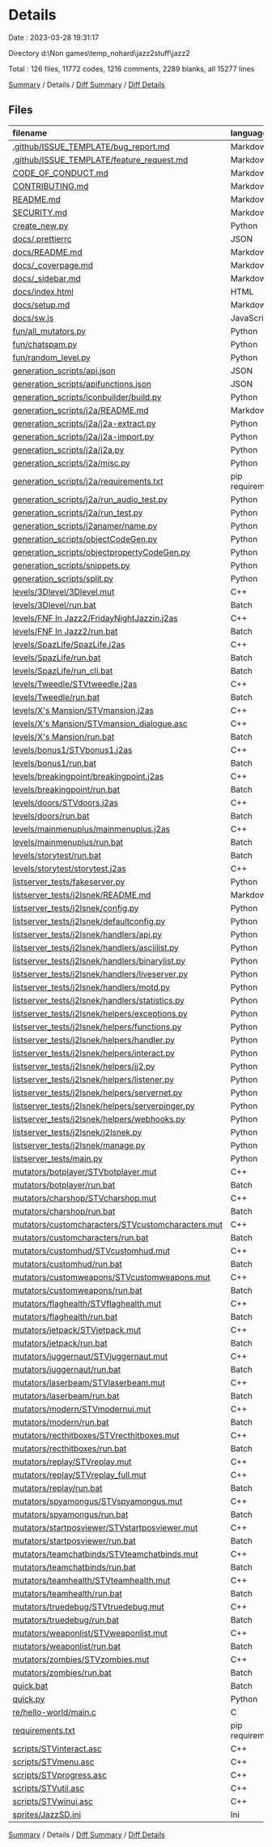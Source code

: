 # Details

Date : 2023-03-28 19:31:17

Directory d:\\Non games\\temp_nohard\\jazz2stuff\\jazz2

Total : 126 files,  11772 codes, 1216 comments, 2289 blanks, all 15277 lines

[Summary](results.md) / Details / [Diff Summary](diff.md) / [Diff Details](diff-details.md)

## Files
| filename | language | code | comment | blank | total |
| :--- | :--- | ---: | ---: | ---: | ---: |
| [.github/ISSUE_TEMPLATE/bug_report.md](/.github/ISSUE_TEMPLATE/bug_report.md) | Markdown | 19 | 0 | 8 | 27 |
| [.github/ISSUE_TEMPLATE/feature_request.md](/.github/ISSUE_TEMPLATE/feature_request.md) | Markdown | 15 | 0 | 6 | 21 |
| [CODE_OF_CONDUCT.md](/CODE_OF_CONDUCT.md) | Markdown | 93 | 0 | 36 | 129 |
| [CONTRIBUTING.md](/CONTRIBUTING.md) | Markdown | 1 | 0 | 1 | 2 |
| [README.md](/README.md) | Markdown | 17 | 0 | 7 | 24 |
| [SECURITY.md](/SECURITY.md) | Markdown | 8 | 0 | 5 | 13 |
| [create_new.py](/create_new.py) | Python | 28 | 19 | 11 | 58 |
| [docs/.prettierrc](/docs/.prettierrc) | JSON | 4 | 0 | 1 | 5 |
| [docs/README.md](/docs/README.md) | Markdown | 2 | 0 | 1 | 3 |
| [docs/_coverpage.md](/docs/_coverpage.md) | Markdown | 9 | 0 | 5 | 14 |
| [docs/_sidebar.md](/docs/_sidebar.md) | Markdown | 2 | 0 | 1 | 3 |
| [docs/index.html](/docs/index.html) | HTML | 89 | 2 | 17 | 108 |
| [docs/setup.md](/docs/setup.md) | Markdown | 8 | 2 | 11 | 21 |
| [docs/sw.js](/docs/sw.js) | JavaScript | 37 | 38 | 8 | 83 |
| [fun/all_mutators.py](/fun/all_mutators.py) | Python | 13 | 0 | 4 | 17 |
| [fun/chatspam.py](/fun/chatspam.py) | Python | 15 | 0 | 5 | 20 |
| [fun/random_level.py](/fun/random_level.py) | Python | 15 | 0 | 7 | 22 |
| [generation_scripts/api.json](/generation_scripts/api.json) | JSON | 506 | 0 | 0 | 506 |
| [generation_scripts/apifunctions.json](/generation_scripts/apifunctions.json) | JSON | 502 | 0 | 0 | 502 |
| [generation_scripts/iconbuilder/build.py](/generation_scripts/iconbuilder/build.py) | Python | 39 | 5 | 19 | 63 |
| [generation_scripts/j2a/README.md](/generation_scripts/j2a/README.md) | Markdown | 11 | 0 | 8 | 19 |
| [generation_scripts/j2a/j2a-extract.py](/generation_scripts/j2a/j2a-extract.py) | Python | 52 | 22 | 15 | 89 |
| [generation_scripts/j2a/j2a-import.py](/generation_scripts/j2a/j2a-import.py) | Python | 73 | 47 | 20 | 140 |
| [generation_scripts/j2a/j2a.py](/generation_scripts/j2a/j2a.py) | Python | 513 | 25 | 81 | 619 |
| [generation_scripts/j2a/misc.py](/generation_scripts/j2a/misc.py) | Python | 41 | 0 | 11 | 52 |
| [generation_scripts/j2a/requirements.txt](/generation_scripts/j2a/requirements.txt) | pip requirements | 1 | 0 | 1 | 2 |
| [generation_scripts/j2a/run_audio_test.py](/generation_scripts/j2a/run_audio_test.py) | Python | 236 | 1 | 36 | 273 |
| [generation_scripts/j2a/run_test.py](/generation_scripts/j2a/run_test.py) | Python | 351 | 6 | 43 | 400 |
| [generation_scripts/j2anamer/name.py](/generation_scripts/j2anamer/name.py) | Python | 7 | 0 | 5 | 12 |
| [generation_scripts/objectCodeGen.py](/generation_scripts/objectCodeGen.py) | Python | 7 | 22 | 5 | 34 |
| [generation_scripts/objectpropertyCodeGen.py](/generation_scripts/objectpropertyCodeGen.py) | Python | 6 | 45 | 5 | 56 |
| [generation_scripts/snippets.py](/generation_scripts/snippets.py) | Python | 16 | 46 | 19 | 81 |
| [generation_scripts/split.py](/generation_scripts/split.py) | Python | 13 | 9 | 8 | 30 |
| [levels/3Dlevel/3Dlevel.mut](/levels/3Dlevel/3Dlevel.mut) | C++ | 125 | 4 | 39 | 168 |
| [levels/3Dlevel/run.bat](/levels/3Dlevel/run.bat) | Batch | 6 | 0 | 0 | 6 |
| [levels/FNF In Jazz2/FridayNightJazzin.j2as](/levels/FNF%20In%20Jazz2/FridayNightJazzin.j2as) | C++ | 125 | 0 | 26 | 151 |
| [levels/FNF In Jazz2/run.bat](/levels/FNF%20In%20Jazz2/run.bat) | Batch | 7 | 0 | 0 | 7 |
| [levels/SpazLife/SpazLife.j2as](/levels/SpazLife/SpazLife.j2as) | C++ | 377 | 3 | 79 | 459 |
| [levels/SpazLife/run.bat](/levels/SpazLife/run.bat) | Batch | 7 | 0 | 0 | 7 |
| [levels/SpazLife/run_cli.bat](/levels/SpazLife/run_cli.bat) | Batch | 4 | 0 | 0 | 4 |
| [levels/Tweedle/STVtweedle.j2as](/levels/Tweedle/STVtweedle.j2as) | C++ | 370 | 5 | 50 | 425 |
| [levels/Tweedle/run.bat](/levels/Tweedle/run.bat) | Batch | 7 | 0 | 0 | 7 |
| [levels/X's Mansion/STVmansion.j2as](/levels/X's%20Mansion/STVmansion.j2as) | C++ | 52 | 3 | 14 | 69 |
| [levels/X's Mansion/STVmansion_dialogue.asc](/levels/X's%20Mansion/STVmansion_dialogue.asc) | C++ | 0 | 0 | 1 | 1 |
| [levels/X's Mansion/run.bat](/levels/X's%20Mansion/run.bat) | Batch | 13 | 0 | 0 | 13 |
| [levels/bonus1/STVbonus1.j2as](/levels/bonus1/STVbonus1.j2as) | C++ | 61 | 0 | 19 | 80 |
| [levels/bonus1/run.bat](/levels/bonus1/run.bat) | Batch | 8 | 0 | 0 | 8 |
| [levels/breakingpoint/breakingpoint.j2as](/levels/breakingpoint/breakingpoint.j2as) | C++ | 257 | 0 | 41 | 298 |
| [levels/breakingpoint/run.bat](/levels/breakingpoint/run.bat) | Batch | 7 | 0 | 0 | 7 |
| [levels/doors/STVdoors.j2as](/levels/doors/STVdoors.j2as) | C++ | 115 | 14 | 37 | 166 |
| [levels/doors/run.bat](/levels/doors/run.bat) | Batch | 8 | 0 | 0 | 8 |
| [levels/mainmenuplus/mainmenuplus.j2as](/levels/mainmenuplus/mainmenuplus.j2as) | C++ | 10 | 0 | 4 | 14 |
| [levels/mainmenuplus/run.bat](/levels/mainmenuplus/run.bat) | Batch | 7 | 0 | 0 | 7 |
| [levels/storytest/run.bat](/levels/storytest/run.bat) | Batch | 8 | 0 | 0 | 8 |
| [levels/storytest/storytest.j2as](/levels/storytest/storytest.j2as) | C++ | 58 | 9 | 15 | 82 |
| [listserver_tests/fakeserver.py](/listserver_tests/fakeserver.py) | Python | 24 | 9 | 12 | 45 |
| [listserver_tests/j2lsnek/README.md](/listserver_tests/j2lsnek/README.md) | Markdown | 61 | 0 | 13 | 74 |
| [listserver_tests/j2lsnek/config.py](/listserver_tests/j2lsnek/config.py) | Python | 5 | 2 | 1 | 8 |
| [listserver_tests/j2lsnek/defaultconfig.py](/listserver_tests/j2lsnek/defaultconfig.py) | Python | 16 | 15 | 3 | 34 |
| [listserver_tests/j2lsnek/handlers/api.py](/listserver_tests/j2lsnek/handlers/api.py) | Python | 266 | 51 | 69 | 386 |
| [listserver_tests/j2lsnek/handlers/asciilist.py](/listserver_tests/j2lsnek/handlers/asciilist.py) | Python | 27 | 6 | 9 | 42 |
| [listserver_tests/j2lsnek/handlers/binarylist.py](/listserver_tests/j2lsnek/handlers/binarylist.py) | Python | 30 | 10 | 12 | 52 |
| [listserver_tests/j2lsnek/handlers/liveserver.py](/listserver_tests/j2lsnek/handlers/liveserver.py) | Python | 116 | 16 | 27 | 159 |
| [listserver_tests/j2lsnek/handlers/motd.py](/listserver_tests/j2lsnek/handlers/motd.py) | Python | 15 | 6 | 9 | 30 |
| [listserver_tests/j2lsnek/handlers/statistics.py](/listserver_tests/j2lsnek/handlers/statistics.py) | Python | 57 | 7 | 14 | 78 |
| [listserver_tests/j2lsnek/helpers/exceptions.py](/listserver_tests/j2lsnek/helpers/exceptions.py) | Python | 4 | 7 | 3 | 14 |
| [listserver_tests/j2lsnek/helpers/functions.py](/listserver_tests/j2lsnek/helpers/functions.py) | Python | 193 | 129 | 69 | 391 |
| [listserver_tests/j2lsnek/helpers/handler.py](/listserver_tests/j2lsnek/helpers/handler.py) | Python | 43 | 54 | 14 | 111 |
| [listserver_tests/j2lsnek/helpers/interact.py](/listserver_tests/j2lsnek/helpers/interact.py) | Python | 13 | 17 | 5 | 35 |
| [listserver_tests/j2lsnek/helpers/jj2.py](/listserver_tests/j2lsnek/helpers/jj2.py) | Python | 74 | 62 | 30 | 166 |
| [listserver_tests/j2lsnek/helpers/listener.py](/listserver_tests/j2lsnek/helpers/listener.py) | Python | 118 | 49 | 30 | 197 |
| [listserver_tests/j2lsnek/helpers/servernet.py](/listserver_tests/j2lsnek/helpers/servernet.py) | Python | 28 | 22 | 10 | 60 |
| [listserver_tests/j2lsnek/helpers/serverpinger.py](/listserver_tests/j2lsnek/helpers/serverpinger.py) | Python | 73 | 29 | 20 | 122 |
| [listserver_tests/j2lsnek/helpers/webhooks.py](/listserver_tests/j2lsnek/helpers/webhooks.py) | Python | 80 | 36 | 13 | 129 |
| [listserver_tests/j2lsnek/j2lsnek.py](/listserver_tests/j2lsnek/j2lsnek.py) | Python | 250 | 77 | 63 | 390 |
| [listserver_tests/j2lsnek/manage.py](/listserver_tests/j2lsnek/manage.py) | Python | 87 | 13 | 25 | 125 |
| [listserver_tests/main.py](/listserver_tests/main.py) | Python | 17 | 0 | 7 | 24 |
| [mutators/botplayer/STVbotplayer.mut](/mutators/botplayer/STVbotplayer.mut) | C++ | 182 | 0 | 21 | 203 |
| [mutators/botplayer/run.bat](/mutators/botplayer/run.bat) | Batch | 6 | 0 | 0 | 6 |
| [mutators/charshop/STVcharshop.mut](/mutators/charshop/STVcharshop.mut) | C++ | 427 | 6 | 67 | 500 |
| [mutators/charshop/run.bat](/mutators/charshop/run.bat) | Batch | 6 | 0 | 0 | 6 |
| [mutators/customcharacters/STVcustomcharacters.mut](/mutators/customcharacters/STVcustomcharacters.mut) | C++ | 5 | 0 | 2 | 7 |
| [mutators/customcharacters/run.bat](/mutators/customcharacters/run.bat) | Batch | 7 | 0 | 0 | 7 |
| [mutators/customhud/STVcustomhud.mut](/mutators/customhud/STVcustomhud.mut) | C++ | 255 | 13 | 82 | 350 |
| [mutators/customhud/run.bat](/mutators/customhud/run.bat) | Batch | 7 | 0 | 0 | 7 |
| [mutators/customweapons/STVcustomweapons.mut](/mutators/customweapons/STVcustomweapons.mut) | C++ | 22 | 0 | 7 | 29 |
| [mutators/customweapons/run.bat](/mutators/customweapons/run.bat) | Batch | 7 | 0 | 0 | 7 |
| [mutators/flaghealth/STVflaghealth.mut](/mutators/flaghealth/STVflaghealth.mut) | C++ | 274 | 3 | 47 | 324 |
| [mutators/flaghealth/run.bat](/mutators/flaghealth/run.bat) | Batch | 6 | 0 | 0 | 6 |
| [mutators/jetpack/STVjetpack.mut](/mutators/jetpack/STVjetpack.mut) | C++ | 51 | 0 | 4 | 55 |
| [mutators/jetpack/run.bat](/mutators/jetpack/run.bat) | Batch | 6 | 0 | 0 | 6 |
| [mutators/juggernaut/STVjuggernaut.mut](/mutators/juggernaut/STVjuggernaut.mut) | C++ | 218 | 0 | 34 | 252 |
| [mutators/juggernaut/run.bat](/mutators/juggernaut/run.bat) | Batch | 6 | 0 | 0 | 6 |
| [mutators/laserbeam/STVlaserbeam.mut](/mutators/laserbeam/STVlaserbeam.mut) | C++ | 48 | 0 | 14 | 62 |
| [mutators/laserbeam/run.bat](/mutators/laserbeam/run.bat) | Batch | 6 | 0 | 0 | 6 |
| [mutators/modern/STVmodernui.mut](/mutators/modern/STVmodernui.mut) | C++ | 17 | 0 | 7 | 24 |
| [mutators/modern/run.bat](/mutators/modern/run.bat) | Batch | 7 | 0 | 0 | 7 |
| [mutators/recthitboxes/STVrecthitboxes.mut](/mutators/recthitboxes/STVrecthitboxes.mut) | C++ | 83 | 3 | 14 | 100 |
| [mutators/recthitboxes/run.bat](/mutators/recthitboxes/run.bat) | Batch | 6 | 0 | 0 | 6 |
| [mutators/replay/STVreplay.mut](/mutators/replay/STVreplay.mut) | C++ | 189 | 3 | 65 | 257 |
| [mutators/replay/STVreplay_full.mut](/mutators/replay/STVreplay_full.mut) | C++ | 157 | 0 | 35 | 192 |
| [mutators/replay/run.bat](/mutators/replay/run.bat) | Batch | 7 | 0 | 0 | 7 |
| [mutators/spyamongus/STVspyamongus.mut](/mutators/spyamongus/STVspyamongus.mut) | C++ | 7 | 0 | 3 | 10 |
| [mutators/spyamongus/run.bat](/mutators/spyamongus/run.bat) | Batch | 6 | 0 | 0 | 6 |
| [mutators/startposviewer/STVstartposviewer.mut](/mutators/startposviewer/STVstartposviewer.mut) | C++ | 63 | 0 | 13 | 76 |
| [mutators/startposviewer/run.bat](/mutators/startposviewer/run.bat) | Batch | 6 | 0 | 0 | 6 |
| [mutators/teamchatbinds/STVteamchatbinds.mut](/mutators/teamchatbinds/STVteamchatbinds.mut) | C++ | 206 | 1 | 11 | 218 |
| [mutators/teamchatbinds/run.bat](/mutators/teamchatbinds/run.bat) | Batch | 6 | 0 | 0 | 6 |
| [mutators/teamhealth/STVteamhealth.mut](/mutators/teamhealth/STVteamhealth.mut) | C++ | 249 | 5 | 44 | 298 |
| [mutators/teamhealth/run.bat](/mutators/teamhealth/run.bat) | Batch | 6 | 0 | 0 | 6 |
| [mutators/truedebug/STVtruedebug.mut](/mutators/truedebug/STVtruedebug.mut) | C++ | 179 | 0 | 33 | 212 |
| [mutators/truedebug/run.bat](/mutators/truedebug/run.bat) | Batch | 7 | 0 | 0 | 7 |
| [mutators/weaponlist/STVweaponlist.mut](/mutators/weaponlist/STVweaponlist.mut) | C++ | 1,221 | 95 | 238 | 1,554 |
| [mutators/weaponlist/run.bat](/mutators/weaponlist/run.bat) | Batch | 7 | 0 | 0 | 7 |
| [mutators/zombies/STVzombies.mut](/mutators/zombies/STVzombies.mut) | C++ | 226 | 20 | 51 | 297 |
| [mutators/zombies/run.bat](/mutators/zombies/run.bat) | Batch | 7 | 0 | 0 | 7 |
| [quick.bat](/quick.bat) | Batch | 3 | 0 | 0 | 3 |
| [quick.py](/quick.py) | Python | 21 | 0 | 11 | 32 |
| [re/hello-world/main.c](/re/hello-world/main.c) | C | 23 | 0 | 5 | 28 |
| [requirements.txt](/requirements.txt) | pip requirements | 2 | 0 | 1 | 3 |
| [scripts/STVinteract.asc](/scripts/STVinteract.asc) | C++ | 129 | 1 | 26 | 156 |
| [scripts/STVmenu.asc](/scripts/STVmenu.asc) | C++ | 54 | 3 | 17 | 74 |
| [scripts/STVprogress.asc](/scripts/STVprogress.asc) | C++ | 325 | 96 | 66 | 487 |
| [scripts/STVutil.asc](/scripts/STVutil.asc) | C++ | 818 | 20 | 139 | 977 |
| [scripts/STVwinui.asc](/scripts/STVwinui.asc) | C++ | 180 | 3 | 38 | 221 |
| [sprites/JazzSD.ini](/sprites/JazzSD.ini) | Ini | 38 | 0 | 1 | 39 |

[Summary](results.md) / Details / [Diff Summary](diff.md) / [Diff Details](diff-details.md)